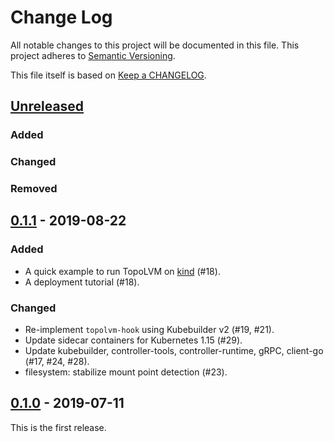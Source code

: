 # Change Log

All notable changes to this project will be documented in this file.
This project adheres to [Semantic Versioning](http://semver.org/).

This file itself is based on [Keep a CHANGELOG](https://keepachangelog.com/en/0.3.0/).

## [Unreleased]

### Added
### Changed
### Removed

## [0.1.1] - 2019-08-22

### Added
- A quick example to run TopoLVM on [kind](https://github.com/kubernetes-sigs/kind) (#18).
- A deployment tutorial (#18).

### Changed

- Re-implement `topolvm-hook` using Kubebuilder v2 (#19, #21).
- Update sidecar containers for Kubernetes 1.15 (#29).
- Update kubebuilder, controller-tools, controller-runtime, gRPC, client-go (#17, #24, #28).
- filesystem: stabilize mount point detection (#23).

## [0.1.0] - 2019-07-11

This is the first release.

[Unreleased]: https://github.com/cybozu-go/topolvm/compare/v0.1.1...HEAD
[0.1.1]: https://github.com/cybozu-go/topolvm/compare/v0.1.0...v0.1.1
[0.1.0]: https://github.com/cybozu-go/topolvm/compare/8d34ac6690b0326d1c08be34f8f4667cff47e9c0...v0.1.0
